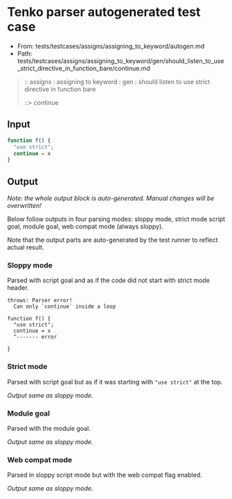 # Tenko parser autogenerated test case

- From: tests/testcases/assigns/assigning_to_keyword/autogen.md
- Path: tests/testcases/assigns/assigning_to_keyword/gen/should_listen_to_use_strict_directive_in_function_bare/continue.md

> :: assigns : assigning to keyword : gen : should listen to use strict directive in function bare
>
> ::> continue

## Input


`````js
function f() {
  "use strict";
  continue = x
}
`````

## Output

_Note: the whole output block is auto-generated. Manual changes will be overwritten!_

Below follow outputs in four parsing modes: sloppy mode, strict mode script goal, module goal, web compat mode (always sloppy).

Note that the output parts are auto-generated by the test runner to reflect actual result.

### Sloppy mode

Parsed with script goal and as if the code did not start with strict mode header.

`````
throws: Parser error!
  Can only `continue` inside a loop

function f() {
  "use strict";
  continue = x
  ^------- error

}
`````

### Strict mode

Parsed with script goal but as if it was starting with `"use strict"` at the top.

_Output same as sloppy mode._

### Module goal

Parsed with the module goal.

_Output same as sloppy mode._

### Web compat mode

Parsed in sloppy script mode but with the web compat flag enabled.

_Output same as sloppy mode._
